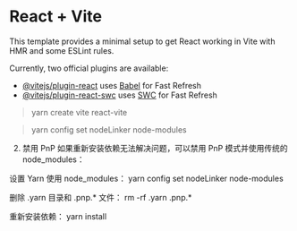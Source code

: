 # React + Vite

This template provides a minimal setup to get React working in Vite with HMR and some ESLint rules.

Currently, two official plugins are available:

- [@vitejs/plugin-react](https://github.com/vitejs/vite-plugin-react/blob/main/packages/plugin-react/README.md) uses [Babel](https://babeljs.io/) for Fast Refresh
- [@vitejs/plugin-react-swc](https://github.com/vitejs/vite-plugin-react-swc) uses [SWC](https://swc.rs/) for Fast Refresh




>yarn create vite react-vite

>yarn config set nodeLinker node-modules


2. 禁用 PnP
   如果重新安装依赖无法解决问题，可以禁用 PnP 模式并使用传统的 node_modules：

设置 Yarn 使用 node_modules：
yarn config set nodeLinker node-modules

删除 .yarn 目录和 .pnp.* 文件：
rm -rf .yarn .pnp.*

重新安装依赖：
yarn install